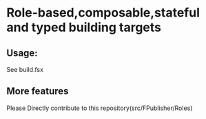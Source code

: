 # Role-based,composable,stateful and typed building targets

## Usage:
See build.fsx

## More features
Please Directly contribute to this repository(src/FPublisher/Roles)
